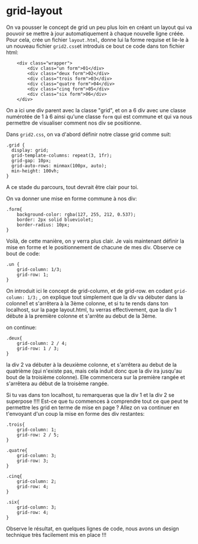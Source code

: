<h1>grid-layout</h1>

On va pousser le concept de grid un peu plus loin en créant un layout qui va pouvoir se mettre à jour automatiquement à chaque nouvelle ligne créée.
Pour cela, crée un fichier ```layout.html```, donne lui la forme requise et lie-le à un nouveau fichier ```grid2.css```et introduis ce bout ce code dans ton fichier html:

```
    <div class="wrapper">
        <div class="un form">01</div>
        <div class="deux form">02</div>
        <div class="trois form">03</div>
        <div class="quatre form">04</div>
        <div class="cinq form">05</div>
        <div class="six form">06</div>
    </div>
```
On a ici une div parent avec la classe "grid", et on a 6 div avec une classe numérotée de 1 à 6 ainsi qu'une classe ```form``` qui est commune et qui va nous permettre de visualiser comment nos div se positionne.

Dans ```grid2.css```, on va d'abord définir notre classe grid comme suit:

```
.grid {
  display: grid;
  grid-template-columns: repeat(3, 1fr);
  grid-gap: 10px;
  grid-auto-rows: minmax(100px, auto);
  min-height: 100vh;
}
```

A ce stade du parcours, tout devrait être clair pour toi.

On va donner une mise en forme commune à nos div:

```
.form{
    background-color: rgba(127, 255, 212, 0.537);
    border: 2px solid blueviolet;
    border-radius: 10px;
}
```

Voilà, de cette manière, on y verra plus clair. Je vais maintenant définir la mise en forme et le positionnement de chacune de mes div. Observe ce bout de code:

```
.un {
    grid-column: 1/3;
    grid-row: 1;
}
```

On introduit ici le concept de grid-column, et de grid-row.
en codant ```grid-column: 1/3;``` , on explique tout simplement que la div va débuter dans la colonne1 et s'arrêtera à la 3ème colonne, et si tu te rends dans ton localhost, sur la page layout.html, tu verras effectivement, que la div 1 débute à la première colonne et s'arrête au debut de la 3ème.

on continue:

```
.deux{ 
    grid-column: 2 / 4;
    grid-row: 1 / 3;
}
```

la div 2 va débuter à la deuxième colonne, et s'arrêtera au debut de la quatrième (qui n'existe pas, mais cela induit donc que la div ira jusqu'au bout de la troisième colonne). Elle commencera sur la première rangée et s'arrêtera au début de la troisème rangée.

Si tu vas dans ton localhost, tu remarqueras que la div 1 et la div 2 se superpose !!!!  Est-ce que tu commences à comprendre tout ce que peut te permettre les grid en terme de mise en page ?
Allez on va continuer en t'envoyant d'un coup la mise en forme des div restantes:

```
.trois{
    grid-column: 1;
    grid-row: 2 / 5;
}

.quatre{
    grid-column: 3;
    grid-row: 3;
}

.cinq{
    grid-column: 2;
    grid-row: 4;
}

.six{
    grid-column: 3;
    grid-row: 4;
}
```

Observe le résultat, en quelques lignes de code, nous avons un design technique très facilement mis en place !!!



